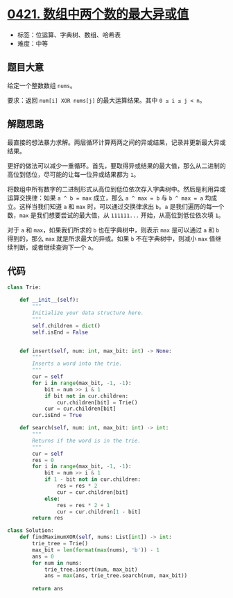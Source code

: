 # [0421. 数组中两个数的最大异或值](https://leetcode.cn/problems/maximum-xor-of-two-numbers-in-an-array/)

- 标签：位运算、字典树、数组、哈希表
- 难度：中等

## 题目大意

给定一个整数数组 `nums`。

要求：返回 `num[i] XOR nums[j]` 的最大运算结果。其中 `0 ≤ i ≤ j < n`。

## 解题思路

最直接的想法暴力求解。两层循环计算两两之间的异或结果，记录并更新最大异或结果。

更好的做法可以减少一重循环。首先，要取得异或结果的最大值，那么从二进制的高位到低位，尽可能的让每一位异或结果都为 `1`。

将数组中所有数字的二进制形式从高位到低位依次存入字典树中。然后是利用异或运算交换律：如果 `a ^ b = max` 成立，那么 `a ^ max = b` 与 `b ^ max = a` 均成立。这样当我们知道 `a` 和 `max` 时，可以通过交换律求出 `b`。`a` 是我们遍历的每一个数，`max` 是我们想要尝试的最大值，从 `111111...` 开始，从高位到低位依次填 `1`。

对于 `a` 和 `max`，如果我们所求的 `b` 也在字典树中，则表示 `max` 是可以通过 `a` 和 `b` 得到的，那么 `max` 就是所求最大的异或。如果 `b` 不在字典树中，则减小 `max` 值继续判断，或者继续查询下一个 `a`。

## 代码

```python
class Trie:

    def __init__(self):
        """
        Initialize your data structure here.
        """
        self.children = dict()
        self.isEnd = False


    def insert(self, num: int, max_bit: int) -> None:
        """
        Inserts a word into the trie.
        """
        cur = self
        for i in range(max_bit, -1, -1):
            bit = num >> i & 1
            if bit not in cur.children:
                cur.children[bit] = Trie()
            cur = cur.children[bit]
        cur.isEnd = True

    def search(self, num: int, max_bit: int) -> int:
        """
        Returns if the word is in the trie.
        """
        cur = self
        res = 0
        for i in range(max_bit, -1, -1):
            bit = num >> i & 1
            if 1 - bit not in cur.children:
                res = res * 2
                cur = cur.children[bit]
            else:
                res = res * 2 + 1
                cur = cur.children[1 - bit]
        return res

class Solution:
    def findMaximumXOR(self, nums: List[int]) -> int:
        trie_tree = Trie()
        max_bit = len(format(max(nums), 'b')) - 1
        ans = 0
        for num in nums:
            trie_tree.insert(num, max_bit)
            ans = max(ans, trie_tree.search(num, max_bit))
            
        return ans
```



